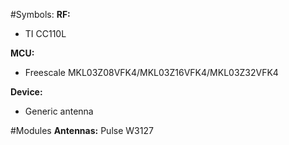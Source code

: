 #Symbols:
**RF:**
* TI CC110L

**MCU:**
* Freescale MKL03Z08VFK4/MKL03Z16VFK4/MKL03Z32VFK4

**Device:**
* Generic antenna

#Modules
**Antennas:**
Pulse W3127
